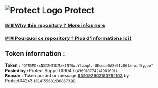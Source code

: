 # ![Protect Logo](https://i.imgur.com/5ovpCPg.png) Protect

### [🇬🇧 Why this repository ? More infos here](https://github.com/protect-github-bot/token-reset/blob/main/README.md)

### [🇫🇷 Pourquoi ce repository ? Plus d'informations ici !](https://github.com/protect-github-bot/token-reset/blob/main/FR_README.md)

## Token information :
**Token :** `"OTM5MDkxNDI2NTU2Mzk1NTQw.YfzzqA.-UKqcqeDA8v9Iz86lznpif5ygpo"`\
**Posted by :** Protect Support#9040 (`436918774247981096`)\
**Reason :** Token posted on message [939092963185795103](https://discord.com/channels/835179952500113459/881108454226399292/939092963185795103) by Protect#4243 (`614755681936867328`)